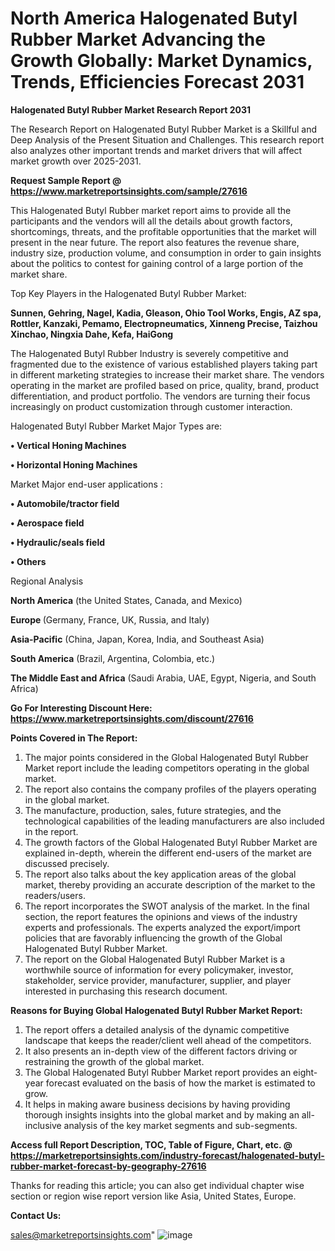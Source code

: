 # North America Halogenated Butyl Rubber Market Advancing the Growth Globally: Market Dynamics, Trends, Efficiencies Forecast 2031

<strong>Halogenated Butyl Rubber Market Research Report 2031</strong>

The Research Report on Halogenated Butyl Rubber Market is a Skillful and Deep Analysis of the Present Situation and Challenges. This research report also analyzes other important trends and market drivers that will affect market growth over 2025-2031.

<strong>Request Sample Report @ <a href=https://www.marketreportsinsights.com/sample/27616>https://www.marketreportsinsights.com/sample/27616</a></strong>

This Halogenated Butyl Rubber market report aims to provide all the participants and the vendors will all the details about growth factors, shortcomings, threats, and the profitable opportunities that the market will present in the near future. The report also features the revenue share, industry size, production volume, and consumption in order to gain insights about the politics to contest for gaining control of a large portion of the market share.

Top Key Players in the Halogenated Butyl Rubber Market:

<strong>Sunnen, Gehring, Nagel, Kadia, Gleason, Ohio Tool Works, Engis, AZ spa, Rottler, Kanzaki, Pemamo, Electropneumatics, Xinneng Precise, Taizhou Xinchao, Ningxia Dahe, Kefa, HaiGong</strong>

The Halogenated Butyl Rubber Industry is severely competitive and fragmented due to the existence of various established players taking part in different marketing strategies to increase their market share. The vendors operating in the market are profiled based on price, quality, brand, product differentiation, and product portfolio. The vendors are turning their focus increasingly on product customization through customer interaction.

Halogenated Butyl Rubber Market Major Types are:

<strong>• Vertical Honing Machines

• Horizontal Honing Machines</strong>

Market Major end-user applications :

<strong>• Automobile/tractor field

• Aerospace field

• Hydraulic/seals field

• Others</strong>

Regional Analysis

</u><strong><b>North America</b></strong> (the United States, Canada, and Mexico)

<strong><b>Europe </b></strong>(Germany, France, UK, Russia, and Italy)

<strong><b>Asia-Pacific</b></strong> (China, Japan, Korea, India, and Southeast Asia)

<strong><b>South America</b></strong> (Brazil, Argentina, Colombia, etc.)

<strong><b>The Middle East and Africa</b></strong> (Saudi Arabia, UAE, Egypt, Nigeria, and South Africa)

<strong>Go For Interesting Discount Here: <a href=https://www.marketreportsinsights.com/discount/27616>https://www.marketreportsinsights.com/discount/27616</a></strong>

<strong>Points Covered in The Report:</strong>
<ol>
  <li>The major points considered in the Global Halogenated Butyl Rubber Market report include the leading competitors operating in the global market.</li>
  <li>The report also contains the company profiles of the players operating in the global market.</li>
  <li>The manufacture, production, sales, future strategies, and the technological capabilities of the leading manufacturers are also included in the report.</li>
  <li>The growth factors of the Global Halogenated Butyl Rubber Market are explained in-depth, wherein the different end-users of the market are discussed precisely.</li>
  <li>The report also talks about the key application areas of the global market, thereby providing an accurate description of the market to the readers/users.</li>
  <li>The report incorporates the SWOT analysis of the market. In the final section, the report features the opinions and views of the industry experts and professionals. The experts analyzed the export/import policies that are favorably influencing the growth of the Global Halogenated Butyl Rubber Market.</li>
  <li>The report on the Global Halogenated Butyl Rubber Market is a worthwhile source of information for every policymaker, investor, stakeholder, service provider, manufacturer, supplier, and player interested in purchasing this research document.</li>
</ol>
<strong>Reasons for Buying Global Halogenated Butyl Rubber Market Report:</strong>

<ol>
  <li>The report offers a detailed analysis of the dynamic competitive landscape that keeps the reader/client well ahead of the competitors.</li>
  <li>It also presents an in-depth view of the different factors driving or restraining the growth of the global market.</li>
  <li>The Global Halogenated Butyl Rubber Market report provides an eight-year forecast evaluated on the basis of how the market is estimated to grow.</li>
  <li>It helps in making aware business decisions by having providing thorough insights insights into the global market and by making an all-inclusive analysis of the key market segments and sub-segments.</li>
</ol>
<strong>Access full Report Description, TOC, Table of Figure, Chart, etc. @ <a href=https://marketreportsinsights.com/industry-forecast/halogenated-butyl-rubber-market-forecast-by-geography-27616>https://marketreportsinsights.com/industry-forecast/halogenated-butyl-rubber-market-forecast-by-geography-27616</a></strong>


Thanks for reading this article; you can also get individual chapter wise section or region wise report version like Asia, United States, Europe.

<strong>Contact Us:</strong>

sales@marketreportsinsights.com"
![image](https://github.com/user-attachments/assets/c1a895bd-58f8-48ca-bbc1-282d3b548d51)

